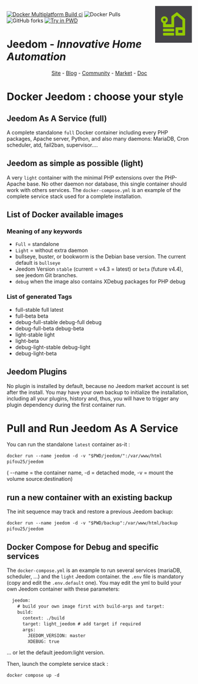 ﻿<img align="right" src="https://raw.githubusercontent.com/pifou25/docker-jeedom/master/img/jeedom_logo.png" width="100" height="100" />

[![Docker Multiplatform Build ci](https://github.com/pifou25/docker-jeedom/actions/workflows/buildx-platform.yml/badge.svg)](https://github.com/pifou25/docker-jeedom/actions/workflows/buildx-platform.yml)
![Docker Pulls](https://img.shields.io/docker/pulls/pifou25/jeedom)
![GitHub forks](https://img.shields.io/github/forks/pifou25/docker-jeedom)
[![Try in PWD](https://img.shields.io/badge/try-it_now!-blue?logo=docker&color=lemon)](https://labs.play-with-docker.com/?stack=https://raw.githubusercontent.com/pifou25/docker-jeedom/master/docker-compose.yml)

# Jeedom - *Innovative Home Automation*
<p align="center">
<a href="https://www.jeedom.com/">Site</a>  -
<a href="https://blog.jeedom.com/">Blog</a>  -
<a href="https://community.jeedom.com/">Community</a>  -
<a href="https://market.jeedom.com/">Market</a>  -
<a href="https://doc.jeedom.com/">Doc</a>
</p>

# Docker Jeedom : choose your style

## Jeedom As A Service (full)

A complete standalone `full` Docker container including every PHP packages, Apache server,
 Python, and also many daemons: MariaDB, Cron scheduler, atd, fail2ban, supervisor....

## Jeedom as simple as possible (light)

A very `light` container with the minimal PHP extensions over the PHP-Apache base.
No other daemon nor database, this single container should work with others services.
The `docker-compose.yml` is an example of the complete service stack used for a 
complete installation.

 ## List of Docker available images

### Meaning of any keywords

* `Full` = standalone
* `Light` = without extra daemon
* bullseye, buster, or bookworm is the Debian base version. The current default is `bullseye`
* Jeedom Version `stable` (current = v4.3 = latest) or `beta` (future v4.4), see jeedom Git branches.
* `debug` when the image also contains XDebug packages for PHP debug

### List of generated Tags

* full-stable full latest
* full-beta beta
* debug-full-stable debug-full debug
* debug-full-beta debug-beta
* light-stable light
* light-beta 
* debug-light-stable debug-light
* debug-light-beta

## Jeedom Plugins

No plugin is installed by default, because no Jeedom market account is set after the install.
You may have your own backup to initialize the installation, including all your plugins, history
and, thus, you will have to trigger any plugin dependency during the first container run.

# Pull and Run Jeedom As A Service

You can run the standalone `latest` container as-it :
```
docker run --name jeedom -d -v "$PWD/jeedom/":/var/www/html pifou25/jeedom
```
( --name = the container name, -d = detached mode, -v = mount the volume source:destination)

## run a new container with an existing backup

The init sequence may track and restore a previous Jeedom backup:
```
docker run --name jeedom -d -v "$PWD/backup":/var/www/html/backup pifou25/jeedom
```

## Docker Compose for Debug and specific services

The `docker-compose.yml` is an example to run several services (mariaDB, scheduler, ...) and the `light`
Jeedom container. the `.env` file is mandatory (copy and edit the `.env.default` one).
You may edit the yml to build your own Jeedom container with these parameters:
```
  jeedom:
    # build your own image first with build-args and target:
    build:
      context: ./build
      target: light_jeedom # add target if required
      args:
        JEEDOM_VERSION: master
        XDEBUG: true
```
... or let the default jeedom:light version.

Then, launch the complete service stack :
```
docker compose up -d
```
